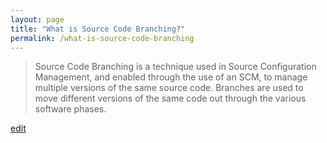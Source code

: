 ```yaml
---
layout: page
title: "What is Source Code Branching?"
permalink: /what-is-source-code-branching
---
```


> Source Code Branching is a technique used in Source Configuration Management, and enabled through the use of an SCM, to manage multiple versions of the same source code. Branches are used to move different versions of the same code out through the various software phases.

<p class="edit-term"><a href="https://github.com/and-digital/tech-definitions/blob/master/definitions/source-code/source-code-branching.md">edit</a></p>
